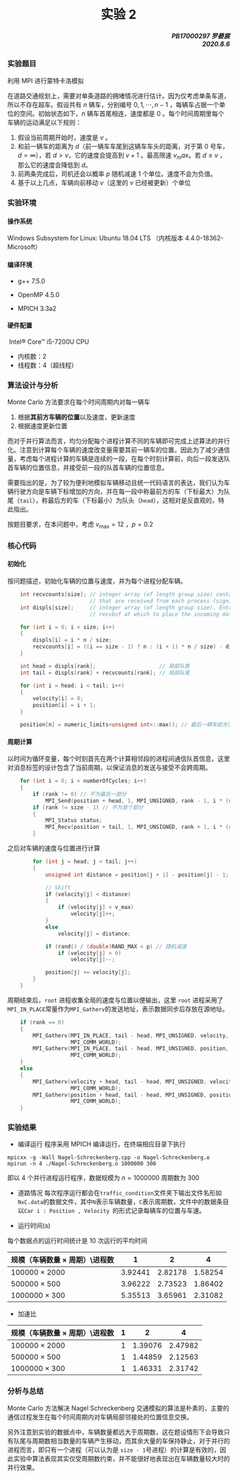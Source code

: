 # <center>实验 2</center>

##### <p align="right">PB17000297 罗晏宸</br>2020.8.6</p>

### 实验题目

利用 MPI 进行蒙特卡洛模拟

在道路交通规划上，需要对单条道路的拥堵情况进行估计。因为仅考虑单条车道，所以不存在超车。假设共有 $n$ 辆车，分别编号 $0, 1, \cdots, n-1$ ，每辆车占据一个单位的空间。初始状态如下，$n$ 辆车首尾相连，速度都是  $0$ 。每个时间周期里每个车辆的运动满足以下规则：
1. 假设当前周期开始时，速度是 $v$ 。
2. 和前一辆车的距离为 $d$（前一辆车车尾到这辆车车头的距离，对于第 $0$ 号车，$d = \infty$），若 $d > v$，它的速度会提高到 $v + 1$ 。最高限速 $v_max$。若 $d \leqslant v$ ，那么它的速度会降低到 $d$。
3. 前两条完成后，司机还会以概率 $p$ 随机减速 $1$ 个单位。速度不会为负值。
4. 基于以上几点，车辆向前移动 $v$（这里的 $v$ 已经被更新）个单位

### 实验环境

#### 操作系统

Windows Subsystem for Linux: Ubuntu 18.04 LTS （内核版本 4.4.0-18362-Microsoft）

#### 编译环境

- g++ 7.5.0

- OpenMP 4.5.0

- MPICH 3.3a2

#### 硬件配置

​	Intel&reg;  Core&trade;  i5-7200U CPU

- 内核数：2
- 线程数：4（超线程）

### 算法设计与分析

Monte Carlo 方法要求在每个时间周期内对每一辆车

1. 根据**其前方车辆的位置**以及速度，更新速度
2. 根据速度更新位置

而对于并行算法而言，均匀分配每个进程计算不同的车辆即可完成上述算法的并行化。注意到计算每个车辆的速度改变量需要其前一辆车的位置，因此为了减少通信量，考虑每个进程计算的车辆是连续的一段，在每个时刻计算前，向后一段发送队首车辆的位置信息，并接受前一段的队首车辆的位置信息。

需要指出的是，为了较为便利地模拟车辆移动且统一代码语言的表达，我们认为车辆行驶方向是车辆下标增加的方向，并在每一段中称最前方的车（下标最大）为队尾（`tail`），称最后方的车（下标最小）为队头（`head`），这相对是反直观的，特此指出。

按题目要求，在本问题中，考虑 $v_{\max} = 12$ ，$p = 0.2$

### 核心代码

#### 初始化

按问题描述，初始化车辆的位置与速度，并为每个进程分配车辆。

```c++
    int recvcounts[size]; // integer array (of length group size) containing the number of elements
                          // that are received from each process (significant only at root)
    int displs[size];     // integer array (of length group size). Entry i specifies the displacement relative to
                          // recvbuf at which to place the incoming data from process i (significant only at root)

    for (int i = 0; i < size; i++)
    {
        displs[i] = i * n / size;                                               // 局部队首
        recvcounts[i] = ((i == size - 1) ? n : (i + 1) * n / size) - displs[i]; // 局部长度
    }

    int head = displs[rank];                    // 局部队首
    int tail = displs[rank] + recvcounts[rank]; // 局部队尾

    for (int i = head; i < tail; i++)
    {
        velocity[i] = 0;
        position[i] = i + 1;
    }

    position[n] = numeric_limits<unsigned int>::max(); // 最后一辆车前方没有车辆
```

#### 周期计算

以时间为循环变量，每个时刻首先在两个计算相邻段的进程间通信队首信息，这里对消息标签的设计包含了当前周期，以保证消息的发送与接受不会跨周期。

```c++
    for (int i = 0; i < numberOfCycles; i++)
    {
        if (rank != 0) // 不为最后一部分
            MPI_Send(position + head, 1, MPI_UNSIGNED, rank - 1, i * (size - 1) + (rank - 1), MPI_COMM_WORLD);
        if (rank != size - 1) // 不为首个部分
        {
            MPI_Status status;
            MPI_Recv(position + tail, 1, MPI_UNSIGNED, rank + 1, i * (size - 1) + rank, MPI_COMM_WORLD, &status);
        }
```

之后对车辆的速度与位置进行计算

```c++
        for (int j = head; j < tail; j++)
        {
            unsigned int distance = position[j + 1] - position[j] - 1; // 车辆间距

            // Shift
            if (velocity[j] < distance)
            {
                if (velocity[j] < v_max)
                    velocity[j]++;
            }
            else
                velocity[j] = distance;

            if (rand() / (double)RAND_MAX < p) // 随机减速
                if (velocity[j] > 0)
                    velocity[j]--;

            position[j] += velocity[j];
        }
    }
```

周期结束后，`root` 进程收集全局的速度与位置以便输出，这里 `root` 进程采用了`MPI_IN_PLACE`常量作为`MPI_Gatherv`的发送地址，表示数据同步后存放在源地址。

```c++
    if (rank == 0)
    {
        MPI_Gatherv(MPI_IN_PLACE, tail - head, MPI_UNSIGNED, velocity, recvcounts, displs, MPI_UNSIGNED, 0,
                    MPI_COMM_WORLD);
        MPI_Gatherv(MPI_IN_PLACE, tail - head, MPI_UNSIGNED, position, recvcounts, displs, MPI_UNSIGNED, 0,
                    MPI_COMM_WORLD);
    }
    else
    {
        MPI_Gatherv(velocity + head, tail - head, MPI_UNSIGNED, velocity, recvcounts, displs, MPI_UNSIGNED, 0,
                    MPI_COMM_WORLD);
        MPI_Gatherv(position + head, tail - head, MPI_UNSIGNED, position, recvcounts, displs, MPI_UNSIGNED, 0,
                    MPI_COMM_WORLD);
    }
```

### 实验结果

- 编译运行
程序采用 MPICH 编译运行，在终端相应目录下执行

```shell
mpicxx -g -Wall Nagel-Schreckenberg.cpp -o Nagel-Schreckenberg.o
mpirun -n 4 ./Nagel-Schreckenberg.o 1000000 300
```

即以 4 个并行进程运行程序，数据规模为 $n = 1000000$ 周期数为 $300$

-  道路情况
每次程序运行都会在`traffic_condition`文件夹下输出文件名形如`NxC.data`的数据文件，其中`N`表示车辆数量，`C`表示周期数，文件中的数据条目以`Car i : Position , Velocity `的形式记录每辆车的位置与车速。

-  运行时间(s)

每个数据点的运行时间统计是 10 次运行的平均时间

| 规模（车辆数量 $\times$ 周期）\进程数 | 1           | 2           | 4           |
| :---------- | ----------- | ----------- | ----------- |
| 100000 $\times$ 2000        | 3.92441  | 2.82178  | 1.58254 |
| 500000 $\times$ 500       | 3.96222 | 2.73523 | 1.86402 |
| 1000000 $\times$ 300      | 5.35513  | 3.65961  | 2.31082  |

- 加速比

| 规模（车辆数量 $\times$ 周期）\进程数 | 1           | 2           | 4           |
| :---------- | ----------- | ----------- | ----------- |
| 100000 $\times$ 2000        | 1  | 1.39076  | 2.47982 |
| 500000 $\times$ 500       | 1 | 1.44859 | 2.12563 |
| 1000000 $\times$ 300      | 1  | 1.46331  | 2.31742 |

### 分析与总结

Monte Carlo 方法解决 Nagel Schreckenberg 交通模拟的算法是朴素的，主要的通信过程发生在每个时间周期内对车辆局部邻接处的位置信息交换。

另外注意到实验的数据点中，车辆数量都远大于周期数，这在题设情形下会导致只有队尾与周期数相当数量的车辆产生移动，而其余大量的车保持静止，对于并行的进程而言，即只有一个进程（可以认为是 `size - 1​` 号进程）的计算是有效的，因此实验中算法表现其实仅受周期数约束，并不能很好地表现出在车辆数量较大时的并行效果。
